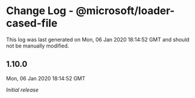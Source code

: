 # Change Log - @microsoft/loader-cased-file

This log was last generated on Mon, 06 Jan 2020 18:14:52 GMT and should not be manually modified.

## 1.10.0
Mon, 06 Jan 2020 18:14:52 GMT

*Initial release*

